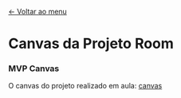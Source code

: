 [<- Voltar ao menu](README.md#artefatos-do-projeto)

# Canvas da Projeto Room

### MVP Canvas

O canvas do projeto realizado em aula: [canvas](.gitbook/assets/canvas.pdf)

